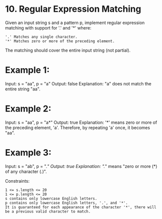 # 10. Regular Expression Matching

Given an input string s and a pattern p, implement regular expression matching with support for '.' and '*' where:

    '.' Matches any single character.​​​​
    '*' Matches zero or more of the preceding element.

The matching should cover the entire input string (not partial).

# Example 1:

Input: s = "aa", p = "a"
Output: false
Explanation: "a" does not match the entire string "aa".

# Example 2:

Input: s = "aa", p = "a*"
Output: true
Explanation: '*' means zero or more of the preceding element, 'a'. Therefore, by repeating 'a' once, it becomes "aa".

# Example 3:

Input: s = "ab", p = ".*"
Output: true
Explanation: ".*" means "zero or more (*) of any character (.)".

 

Constraints:

    1 <= s.length <= 20
    1 <= p.length <= 20
    s contains only lowercase English letters.
    p contains only lowercase English letters, '.', and '*'.
    It is guaranteed for each appearance of the character '*', there will be a previous valid character to match.


